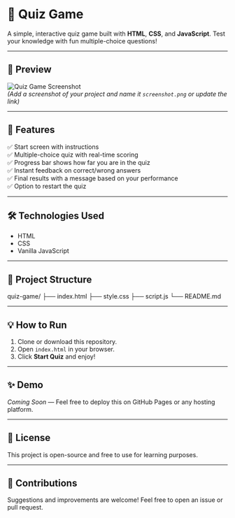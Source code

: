# 🎉 Quiz Game

A simple, interactive quiz game built with **HTML**, **CSS**, and **JavaScript**. Test your knowledge with fun multiple-choice questions!

---

## 📸 Preview

![Quiz Game Screenshot](screenshot.png)  
*(Add a screenshot of your project and name it `screenshot.png` or update the link)*

---

## 🚀 Features

✅ Start screen with instructions  
✅ Multiple-choice quiz with real-time scoring  
✅ Progress bar shows how far you are in the quiz  
✅ Instant feedback on correct/wrong answers  
✅ Final results with a message based on your performance  
✅ Option to restart the quiz  

---

## 🛠️ Technologies Used

- HTML  
- CSS  
- Vanilla JavaScript  

---

## 📂 Project Structure

quiz-game/
├── index.html
├── style.css
├── script.js
└── README.md

---

## 💡 How to Run

1. Clone or download this repository.  
2. Open `index.html` in your browser.  
3. Click **Start Quiz** and enjoy!  

---

## ✨ Demo

*Coming Soon* — Feel free to deploy this on GitHub Pages or any hosting platform.

---

## 📃 License

This project is open-source and free to use for learning purposes.

---

## 🤝 Contributions

Suggestions and improvements are welcome! Feel free to open an issue or pull request.

